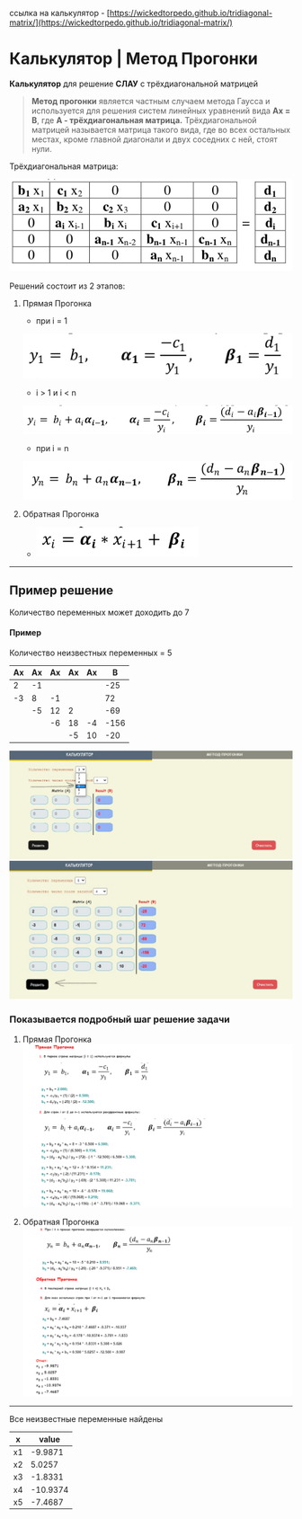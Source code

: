 ссылка на калькулятор - [https://wickedtorpedo.github.io/tridiagonal-matrix/](https://wickedtorpedo.github.io/tridiagonal-matrix/)

# Калькулятор | Метод Прогонки

**Калькулятор** для решение **СЛАУ** с трёхдиагональной матрицей

> **Mетод прогонки** является частным случаем метода Гаусса и используется для решения
систем линейных уравнений вида **Ax = B**, где **A - трёхдиагональная матрица.**
Трёхдиагональной матрицей называется матрица такого вида, где во всех остальных
местах, кроме главной диагонали и двух соседних с ней, стоят нули.

Трёхдиагональная матрица:

![tridiagonal-matrix](img/tridiagonal-matrix.png)

Решений состоит из 2 этапов:
1. Прямая Прогонка
    - при i = 1

    ![step-1.1](img/row_1.png)
    - i > 1 и i < n

     ![step-1.2](img/row_2.png)
    - при i = n

     ![step-1.2](img/row_3.png)

2. Обратная Прогонка

    - ![step-1.2](img/xi.png)

___

## Пример решение

Количество переменных может доходить до 7


#### Пример
Количество неизвестных переменных = 5


  |   Ax  |   Ax    |    Ax   |    Ax    |    Ax    |     B     |
  |  ---  |   ---   |   ---   |   ---    |    ---   |    ---    |
  |   2   |   -1    |         |          |          |    -25    |
  |   -3  |    8    |   -1    |          |          |    72     |
  |       |   -5    |    12   |    2     |          |   -69     |
  |       |         |    -6   |    18    |    -4    |   -156    |
  |       |         |         |    -5    |    10    |    -20    |



![example-1.jpg](img/example-1.jpg)
![example-1.jpg](img/example-2.jpg)
### Показывается подробный шаг решение задачи
1. Прямая Прогонка
![example-1.jpg](img/example-3.png)

2. Обратная Прогонка
![example-1.jpg](img/example-4.png)

---
Все неизвестные переменные найдены

|   x   |   value  |
|  ---  |    ---   |
|   x1  |  -9.9871 |
|   x2  |  5.0257  |
|   x3  |  -1.8331 |
|   x4  | -10.9374 |
|   x5  | -7.4687  |
